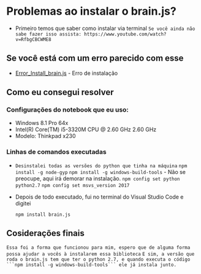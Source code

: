 # Problemas ao instalar o brain.js? #

  * Primeiro temos que saber como instalar via terminal
  `Se você ainda não sabe fazer isso assista: https://www.youtube.com/watch?v=RfbgCBCWME8 `

## Se você está com um erro parecido com esse

 * [Error_Install_brain.js](https://github.com/BrainJS/brain.js/issues/390) - Erro de instalação

## Como eu consegui resolver

 ### Configurações do notebook que eu uso:
 
  * Windows 8.1 Pro 64x
  * Intel(R) Core(TM) i5-3320M CPU @ 2.60 GHz 2.60 GHz
  * Modelo: Thinkpad x230

 ### Linhas de comandos executadas
  
  * `Desinstalei todas as versões do python que tinha na máquina`
    ```npm install -g node-gyp```
    ```npm install -g windows-build-tools``` - Não se preocupe, aqui irá demorar na instalação.
    ```npm config set python python2.7```
    ```npm config set msvs_version 2017```
  
  * Depois de todo executado, fui no terminal do Visual Studio Code e digitei

    ```npm install brain.js```

## Cosiderações finais

  `Essa foi a forma que funcionou para mim, espero que de alguma forma possa ajudar a vocês à instalarem essa biblioteca`
  `E sim, a versão que roda o brain.js tem que ter o python 2.7, e quando executa o código ```npm install -g windows-build-tools``` ele já instala junto.`